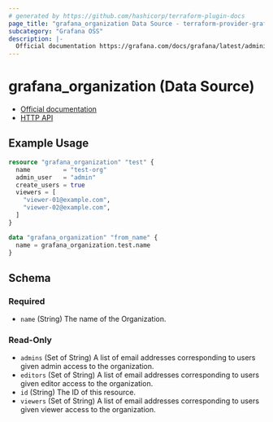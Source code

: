```yaml
---
# generated by https://github.com/hashicorp/terraform-plugin-docs
page_title: "grafana_organization Data Source - terraform-provider-grafana"
subcategory: "Grafana OSS"
description: |-
  Official documentation https://grafana.com/docs/grafana/latest/administration/organization-management/HTTP API https://grafana.com/docs/grafana/latest/developers/http_api/org/
---
```


# grafana_organization (Data Source)

* [Official documentation](https://grafana.com/docs/grafana/latest/administration/organization-management/)
* [HTTP API](https://grafana.com/docs/grafana/latest/developers/http_api/org/)

## Example Usage

```terraform
resource "grafana_organization" "test" {
  name         = "test-org"
  admin_user   = "admin"
  create_users = true
  viewers = [
    "viewer-01@example.com",
    "viewer-02@example.com",
  ]
}

data "grafana_organization" "from_name" {
  name = grafana_organization.test.name
}
```

<!-- schema generated by tfplugindocs -->
## Schema

### Required

- `name` (String) The name of the Organization.

### Read-Only

- `admins` (Set of String) A list of email addresses corresponding to users given admin access to the organization.
- `editors` (Set of String) A list of email addresses corresponding to users given editor access to the organization.
- `id` (String) The ID of this resource.
- `viewers` (Set of String) A list of email addresses corresponding to users given viewer access to the organization.
